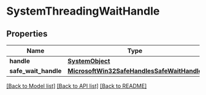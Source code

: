 # SystemThreadingWaitHandle

## Properties
Name | Type | Description | Notes
------------ | ------------- | ------------- | -------------
**handle** | [**SystemObject**](SystemObject.md) |  | [optional] 
**safe_wait_handle** | [**MicrosoftWin32SafeHandlesSafeWaitHandle**](MicrosoftWin32SafeHandlesSafeWaitHandle.md) |  | [optional] 

[[Back to Model list]](../README.md#documentation-for-models) [[Back to API list]](../README.md#documentation-for-api-endpoints) [[Back to README]](../README.md)


